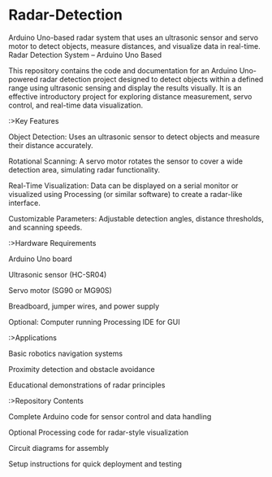 # Radar-Detection
Arduino Uno-based radar system that uses an ultrasonic sensor and servo motor to detect objects, measure distances, and visualize data in real-time.
Radar Detection System – Arduino Uno Based

This repository contains the code and documentation for an Arduino Uno-powered radar detection project designed to detect objects within a defined range using ultrasonic sensing and display the results visually. It is an effective introductory project for exploring distance measurement, servo control, and real-time data visualization.

:>Key Features

Object Detection:
Uses an ultrasonic sensor to detect objects and measure their distance accurately.

Rotational Scanning:
A servo motor rotates the sensor to cover a wide detection area, simulating radar functionality.

Real-Time Visualization:
Data can be displayed on a serial monitor or visualized using Processing (or similar software) to create a radar-like interface.

Customizable Parameters:
Adjustable detection angles, distance thresholds, and scanning speeds.


:>Hardware Requirements

Arduino Uno board

Ultrasonic sensor (HC-SR04)

Servo motor (SG90 or MG90S)

Breadboard, jumper wires, and power supply

Optional: Computer running Processing IDE for GUI


:>Applications

Basic robotics navigation systems

Proximity detection and obstacle avoidance

Educational demonstrations of radar principles


:>Repository Contents

Complete Arduino code for sensor control and data handling

Optional Processing code for radar-style visualization

Circuit diagrams for assembly

Setup instructions for quick deployment and testing
